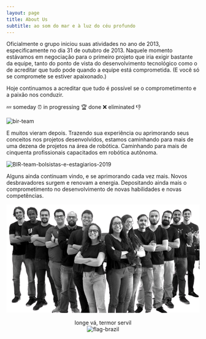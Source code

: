 ```yaml
---
layout: page
title: About Us
subtitle: ao som do mar e à luz do céu profundo
---
```


Oficialmente o grupo iniciou suas atividades no ano de 2013, especificamente no dia 31 de outubro de 2013. Naquele momento estávamos em negociação para o primeiro projeto que iria exigir bastante da equipe, tanto do ponto de vista do desenvolvimento tecnológico como o de acreditar que tudo pode quando a equipe está comprometida. (E você só se compromete se estiver apaixonado.)

Hoje continuamos a acreditar que tudo é possível se o comprometimento e a paixão nos conduzir.

💤 someday
⏰ in progressing
🏆 done
❌ eliminated
👎


![bir-team](/assets/img/bir-team.png)


E muitos vieram depois. 
Trazendo sua experiência ou aprimorando seus conceitos nos projetos desenvolvidos, estamos caminhando para mais de uma dezena de projetos na área de robótica. Caminhando para mais de cinquenta profissionais capacitados em robótica autônoma.

![BIR-team-bolsistas-e-estagiarios-2019](/assets/img/BIR-team-bolsistas-e-estagiarios-2019.png)

Alguns ainda continuam vindo, e se aprimorando cada vez mais.
Novos desbravadores surgem e renovam a energia. Depositando ainda mais o comprometimento no desenvolvimento de novas habilidades e novas competências.

![RASC-team-bolsistas-e-estagiarios-2021](/assets/img/rasc-2021-2.png)

<center>
longe vá, termor servil
</center>

<center>
<img src="{{ 'assets/img/flag-brazil-2.png' | relative_url }}" text-align=center width="30" alt="flag-brazil" /><br>
</center>